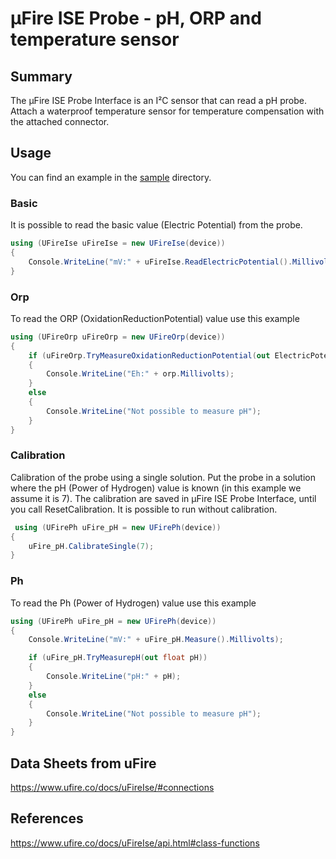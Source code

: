 ﻿# μFire ISE Probe - pH, ORP and temperature sensor

## Summary

The μFire ISE Probe Interface is an I²C sensor that can read a pH probe. Attach a waterproof temperature sensor for temperature compensation with the attached connector.

## Usage

You can find an example in the [sample](./samples/uFireIse.Sample.cs) directory. 


### Basic
It is possible to read the basic value (Electric Potential) from the probe.
   
```csharp
using (UFireIse uFireIse = new UFireIse(device))
{
    Console.WriteLine("mV:" + uFireIse.ReadElectricPotential().Millivolts);
}
```

### Orp 
To read the ORP (OxidationReductionPotential) value use this example
   
```csharp
using (UFireOrp uFireOrp = new UFireOrp(device))
{
	if (uFireOrp.TryMeasureOxidationReductionPotential(out ElectricPotential orp))
	{
	    Console.WriteLine("Eh:" + orp.Millivolts);
	}
	else
	{
		Console.WriteLine("Not possible to measure pH");
	}
}
```

### Calibration 
Calibration of the probe using a single solution. 
Put the probe in a solution where the pH (Power of Hydrogen) value is known (in this example we assume it is 7).
The calibration are saved in μFire ISE Probe Interface, until you call ResetCalibration.
It is possible to run without calibration.
   
```csharp
 using (UFirePh uFire_pH = new UFirePh(device))
{
    uFire_pH.CalibrateSingle(7);
}
```

### Ph 
To read the Ph (Power of Hydrogen) value use this example
   
```csharp
using (UFirePh uFire_pH = new UFirePh(device))
{
	Console.WriteLine("mV:" + uFire_pH.Measure().Millivolts);

	if (uFire_pH.TryMeasurepH(out float pH))
	{
		Console.WriteLine("pH:" + pH);
	}
	else
	{
		Console.WriteLine("Not possible to measure pH");
	}
}
```

## Data Sheets from uFire

https://www.ufire.co/docs/uFireIse/#connections

## References 

https://www.ufire.co/docs/uFireIse/api.html#class-functions

